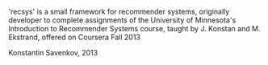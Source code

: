 'recsys' is a small framework for recommender systems, originally developer to complete assignments 
of the University of Minnesota's Introduction to Recommender Systems course, taught by J. Konstan 
and M. Ekstrand, offered on Coursera Fall 2013

Konstantin Savenkov, 2013 
